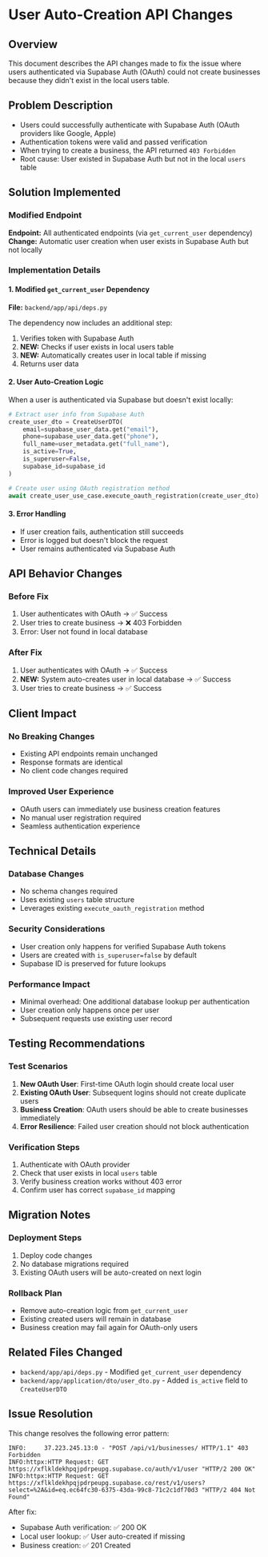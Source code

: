 # User Auto-Creation API Changes

## Overview
This document describes the API changes made to fix the issue where users authenticated via Supabase Auth (OAuth) could not create businesses because they didn't exist in the local users table.

## Problem Description
- Users could successfully authenticate with Supabase Auth (OAuth providers like Google, Apple)
- Authentication tokens were valid and passed verification
- When trying to create a business, the API returned `403 Forbidden`
- Root cause: User existed in Supabase Auth but not in the local `users` table

## Solution Implemented

### Modified Endpoint
**Endpoint:** All authenticated endpoints (via `get_current_user` dependency)
**Change:** Automatic user creation when user exists in Supabase Auth but not locally

### Implementation Details

#### 1. Modified `get_current_user` Dependency
**File:** `backend/app/api/deps.py`

The dependency now includes an additional step:
1. Verifies token with Supabase Auth
2. **NEW:** Checks if user exists in local users table
3. **NEW:** Automatically creates user in local table if missing
4. Returns user data

#### 2. User Auto-Creation Logic
When a user is authenticated via Supabase but doesn't exist locally:

```python
# Extract user info from Supabase Auth
create_user_dto = CreateUserDTO(
    email=supabase_user_data.get("email"),
    phone=supabase_user_data.get("phone"), 
    full_name=user_metadata.get("full_name"),
    is_active=True,
    is_superuser=False,
    supabase_id=supabase_id
)

# Create user using OAuth registration method
await create_user_use_case.execute_oauth_registration(create_user_dto)
```

#### 3. Error Handling
- If user creation fails, authentication still succeeds
- Error is logged but doesn't block the request
- User remains authenticated via Supabase Auth

## API Behavior Changes

### Before Fix
1. User authenticates with OAuth → ✅ Success
2. User tries to create business → ❌ 403 Forbidden
3. Error: User not found in local database

### After Fix  
1. User authenticates with OAuth → ✅ Success
2. **NEW:** System auto-creates user in local database → ✅ Success
3. User tries to create business → ✅ Success

## Client Impact

### No Breaking Changes
- Existing API endpoints remain unchanged
- Response formats are identical
- No client code changes required

### Improved User Experience
- OAuth users can immediately use business creation features
- No manual user registration required
- Seamless authentication experience

## Technical Details

### Database Changes
- No schema changes required
- Uses existing `users` table structure
- Leverages existing `execute_oauth_registration` method

### Security Considerations
- User creation only happens for verified Supabase Auth tokens
- Users are created with `is_superuser=false` by default
- Supabase ID is preserved for future lookups

### Performance Impact
- Minimal overhead: One additional database lookup per authentication
- User creation only happens once per user
- Subsequent requests use existing user record

## Testing Recommendations

### Test Scenarios
1. **New OAuth User**: First-time OAuth login should create local user
2. **Existing OAuth User**: Subsequent logins should not create duplicate users  
3. **Business Creation**: OAuth users should be able to create businesses immediately
4. **Error Resilience**: Failed user creation should not block authentication

### Verification Steps
1. Authenticate with OAuth provider
2. Check that user exists in local `users` table
3. Verify business creation works without 403 error
4. Confirm user has correct `supabase_id` mapping

## Migration Notes

### Deployment Steps
1. Deploy code changes
2. No database migrations required
3. Existing OAuth users will be auto-created on next login

### Rollback Plan
- Remove auto-creation logic from `get_current_user`
- Existing created users will remain in database
- Business creation may fail again for OAuth-only users

## Related Files Changed
- `backend/app/api/deps.py` - Modified `get_current_user` dependency
- `backend/app/application/dto/user_dto.py` - Added `is_active` field to `CreateUserDTO`

## Issue Resolution
This change resolves the following error pattern:
```
INFO:     37.223.245.13:0 - "POST /api/v1/businesses/ HTTP/1.1" 403 Forbidden
INFO:httpx:HTTP Request: GET https://xflkldekhpqjpdrpeupg.supabase.co/auth/v1/user "HTTP/2 200 OK"
INFO:httpx:HTTP Request: GET https://xflkldekhpqjpdrpeupg.supabase.co/rest/v1/users?select=%2A&id=eq.ec64fc30-6375-43da-99c8-71c2c1df70d3 "HTTP/2 404 Not Found"
```

After fix:
- Supabase Auth verification: ✅ 200 OK
- Local user lookup: ✅ User auto-created if missing
- Business creation: ✅ 201 Created 